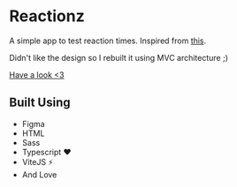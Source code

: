 # Reactionz

A simple app to test reaction times. Inspired from [this](https://faculty.washington.edu/chudler/java/redgreen.html).

Didn't like the design so I rebuilt it using MVC architecture ;)

[Have a look <3](https://reactionz.netlify.app/)

## Built Using

- Figma
- HTML
- Sass
- Typescript ❤
- ViteJS ⚡
- And Love
